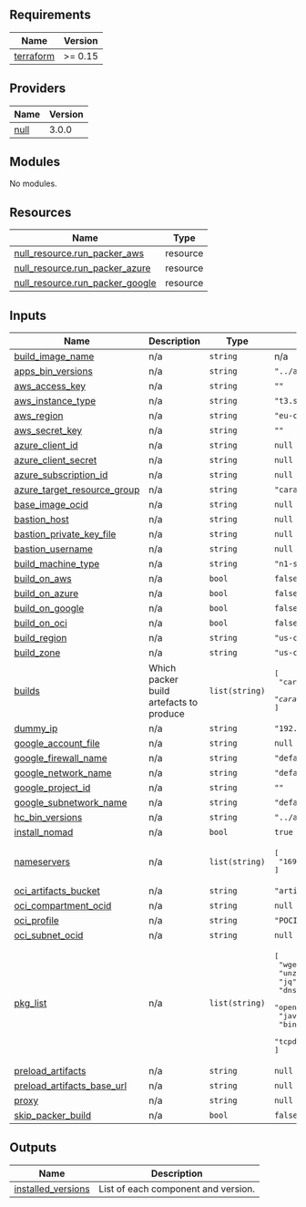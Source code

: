 

<!-- BEGINNING OF PRE-COMMIT-TERRAFORM DOCS HOOK -->
## Requirements

| Name | Version |
|------|---------|
| <a name="requirement_terraform"></a> [terraform](#requirement\_terraform) | >= 0.15 |

## Providers

| Name | Version |
|------|---------|
| <a name="provider_null"></a> [null](#provider\_null) | 3.0.0 |

## Modules

No modules.

## Resources

| Name | Type |
|------|------|
| [null_resource.run_packer_aws](https://registry.terraform.io/providers/hashicorp/null/latest/docs/resources/resource) | resource |
| [null_resource.run_packer_azure](https://registry.terraform.io/providers/hashicorp/null/latest/docs/resources/resource) | resource |
| [null_resource.run_packer_google](https://registry.terraform.io/providers/hashicorp/null/latest/docs/resources/resource) | resource |

## Inputs

| Name | Description | Type | Default | Required |
|------|-------------|------|---------|:--------:|
| <a name="input_build_image_name"></a> [build\_image\_name](#input\_build\_image\_name) | n/a | `string` | n/a | yes |
| <a name="input_apps_bin_versions"></a> [apps\_bin\_versions](#input\_apps\_bin\_versions) | n/a | `string` | `"../ansible/roles/hc_stack_apps/defaults/main.yml"` | no |
| <a name="input_aws_access_key"></a> [aws\_access\_key](#input\_aws\_access\_key) | n/a | `string` | `""` | no |
| <a name="input_aws_instance_type"></a> [aws\_instance\_type](#input\_aws\_instance\_type) | n/a | `string` | `"t3.small"` | no |
| <a name="input_aws_region"></a> [aws\_region](#input\_aws\_region) | n/a | `string` | `"eu-central-1"` | no |
| <a name="input_aws_secret_key"></a> [aws\_secret\_key](#input\_aws\_secret\_key) | n/a | `string` | `""` | no |
| <a name="input_azure_client_id"></a> [azure\_client\_id](#input\_azure\_client\_id) | n/a | `string` | `null` | no |
| <a name="input_azure_client_secret"></a> [azure\_client\_secret](#input\_azure\_client\_secret) | n/a | `string` | `null` | no |
| <a name="input_azure_subscription_id"></a> [azure\_subscription\_id](#input\_azure\_subscription\_id) | n/a | `string` | `null` | no |
| <a name="input_azure_target_resource_group"></a> [azure\_target\_resource\_group](#input\_azure\_target\_resource\_group) | n/a | `string` | `"caravan-images"` | no |
| <a name="input_base_image_ocid"></a> [base\_image\_ocid](#input\_base\_image\_ocid) | n/a | `string` | `null` | no |
| <a name="input_bastion_host"></a> [bastion\_host](#input\_bastion\_host) | n/a | `string` | `null` | no |
| <a name="input_bastion_private_key_file"></a> [bastion\_private\_key\_file](#input\_bastion\_private\_key\_file) | n/a | `string` | `null` | no |
| <a name="input_bastion_username"></a> [bastion\_username](#input\_bastion\_username) | n/a | `string` | `null` | no |
| <a name="input_build_machine_type"></a> [build\_machine\_type](#input\_build\_machine\_type) | n/a | `string` | `"n1-standard-1"` | no |
| <a name="input_build_on_aws"></a> [build\_on\_aws](#input\_build\_on\_aws) | n/a | `bool` | `false` | no |
| <a name="input_build_on_azure"></a> [build\_on\_azure](#input\_build\_on\_azure) | n/a | `bool` | `false` | no |
| <a name="input_build_on_google"></a> [build\_on\_google](#input\_build\_on\_google) | n/a | `bool` | `false` | no |
| <a name="input_build_on_oci"></a> [build\_on\_oci](#input\_build\_on\_oci) | n/a | `bool` | `false` | no |
| <a name="input_build_region"></a> [build\_region](#input\_build\_region) | n/a | `string` | `"us-central1"` | no |
| <a name="input_build_zone"></a> [build\_zone](#input\_build\_zone) | n/a | `string` | `"us-central1-a"` | no |
| <a name="input_builds"></a> [builds](#input\_builds) | Which packer build artefacts to produce | `list(string)` | <pre>[<br>  "caravan.*.enterprise",<br>  "caravan.*.opensource"<br>]</pre> | no |
| <a name="input_dummy_ip"></a> [dummy\_ip](#input\_dummy\_ip) | n/a | `string` | `"192.168.0.1"` | no |
| <a name="input_google_account_file"></a> [google\_account\_file](#input\_google\_account\_file) | n/a | `string` | `null` | no |
| <a name="input_google_firewall_name"></a> [google\_firewall\_name](#input\_google\_firewall\_name) | n/a | `string` | `"default"` | no |
| <a name="input_google_network_name"></a> [google\_network\_name](#input\_google\_network\_name) | n/a | `string` | `"default"` | no |
| <a name="input_google_project_id"></a> [google\_project\_id](#input\_google\_project\_id) | n/a | `string` | `""` | no |
| <a name="input_google_subnetwork_name"></a> [google\_subnetwork\_name](#input\_google\_subnetwork\_name) | n/a | `string` | `"default"` | no |
| <a name="input_hc_bin_versions"></a> [hc\_bin\_versions](#input\_hc\_bin\_versions) | n/a | `string` | `"../ansible/roles/hc_stack_install/defaults/main.yml"` | no |
| <a name="input_install_nomad"></a> [install\_nomad](#input\_install\_nomad) | n/a | `bool` | `true` | no |
| <a name="input_nameservers"></a> [nameservers](#input\_nameservers) | n/a | `list(string)` | <pre>[<br>  "169.254.169.254"<br>]</pre> | no |
| <a name="input_oci_artifacts_bucket"></a> [oci\_artifacts\_bucket](#input\_oci\_artifacts\_bucket) | n/a | `string` | `"artifacts"` | no |
| <a name="input_oci_compartment_ocid"></a> [oci\_compartment\_ocid](#input\_oci\_compartment\_ocid) | n/a | `string` | `null` | no |
| <a name="input_oci_profile"></a> [oci\_profile](#input\_oci\_profile) | n/a | `string` | `"POCIMAGE"` | no |
| <a name="input_oci_subnet_ocid"></a> [oci\_subnet\_ocid](#input\_oci\_subnet\_ocid) | n/a | `string` | `null` | no |
| <a name="input_pkg_list"></a> [pkg\_list](#input\_pkg\_list) | n/a | `list(string)` | <pre>[<br>  "wget",<br>  "unzip",<br>  "jq",<br>  "dnsmasq",<br>  "openjdk-8-jdk",<br>  "java-1.8.0-openjdk",<br>  "bind-utils",<br>  "tcpdump"<br>]</pre> | no |
| <a name="input_preload_artifacts"></a> [preload\_artifacts](#input\_preload\_artifacts) | n/a | `string` | `null` | no |
| <a name="input_preload_artifacts_base_url"></a> [preload\_artifacts\_base\_url](#input\_preload\_artifacts\_base\_url) | n/a | `string` | `null` | no |
| <a name="input_proxy"></a> [proxy](#input\_proxy) | n/a | `string` | `null` | no |
| <a name="input_skip_packer_build"></a> [skip\_packer\_build](#input\_skip\_packer\_build) | n/a | `bool` | `false` | no |

## Outputs

| Name | Description |
|------|-------------|
| <a name="output_installed_versions"></a> [installed\_versions](#output\_installed\_versions) | List of each component and version. |
<!-- END OF PRE-COMMIT-TERRAFORM DOCS HOOK -->

